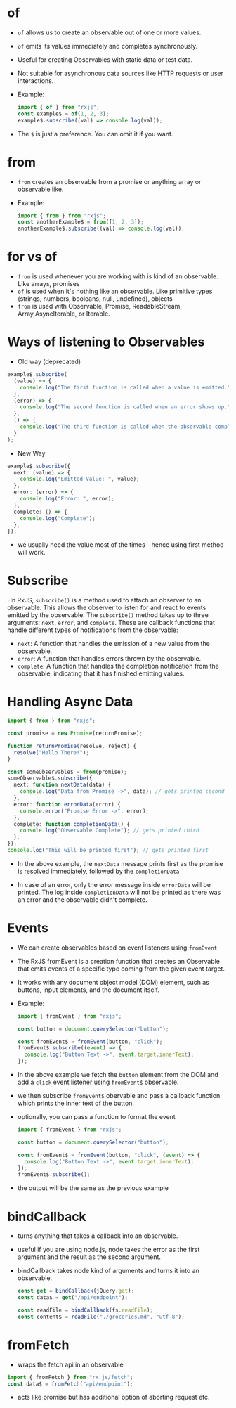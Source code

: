 # of

- `of` allows us to create an observable out of one or more values.
- `of` emits its values immediately and completes synchronously.
- Useful for creating Observables with static data or test data.
- Not suitable for asynchronous data sources like HTTP requests or user interactions.

- Example:

  ```ts
  import { of } from "rxjs";
  const example$ = of(1, 2, 3);
  example$.subscribe((val) => console.log(val));
  ```

- The `$` is just a preference. You can omit it if you want.

# from

- `from` creates an observable from a promise or anything array or observable like.

- Example:

  ```ts
  import { from } from "rxjs";
  const anotherExample$ = from([1, 2, 3]);
  anotherExample$.subscribe((val) => console.log(val));
  ```

# for vs of

- `from` is used whenever you are working with is kind of an observable. Like arrays, promises
- `of` is used when it's nothing like an observable. Like primitive types (strings, numbers, booleans, null, undefined), objects
- `from` is used with Observable, Promise, ReadableStream, Array,AsyncIterable, or Iterable.

# Ways of listening to Observables

- Old way (deprecated)

```ts
example$.subscribe(
  (value) => {
    console.log("The first function is called when a value is emitted.");
  },
  (error) => {
    console.log("The second function is called when an error shows up.");
  },
  () => {
    console.log("The third function is called when the observable completes.");
  }
);
```

- New Way

```ts
example$.subscribe({
  next: (value) => {
    console.log("Emitted Value: ", value);
  },
  error: (error) => {
    console.log("Error: ", error);
  },
  complete: () => {
    console.log("Complete");
  },
});
```

- we usually need the value most of the times - hence using first method will work.

# Subscribe

-In RxJS, `subscribe()` is a method used to attach an observer to an observable. This allows the observer to listen for and react to events emitted by the observable. The `subscribe()` method takes up to three arguments: `next`, `error`, and `complete`. These are callback functions that handle different types of notifications from the observable:

- `next`: A function that handles the emission of a new value from the observable.
- `error`: A function that handles errors thrown by the observable.
- `complete`: A function that handles the completion notification from the observable, indicating that it has finished emitting values.

# Handling Async Data

```ts
import { from } from "rxjs";

const promise = new Promise(returnPromise);

function returnPromise(resolve, reject) {
  resolve("Hello There!");
}

const someObservable$ = from(promise);
someObservable$.subscribe({
  next: function nextData(data) {
    console.log("Data from Promise ->", data); // gets printed second
  },
  error: function errorData(error) {
    console.error("Promise Error ->", error);
  },
  complete: function completionData() {
    console.log("Observable Complete"); // gets printed third
  },
});
console.log("This will be printed first"); // gets printed first
```

- In the above example, the `nextData` message prints first as the promise is resolved immediately, followed by the `completionData`

- In case of an error, only the error message inside `errorData` will be printed. The log inside `completionData` will not be printed as there was an error and the observable didn't complete.

# Events

- We can create observables based on event listeners using `fromEvent`

- The RxJS fromEvent is a creation function that creates an Observable that emits events of a specific type coming from the given event target.

- It works with any document object model (DOM) element, such as buttons, input elements, and the document itself.

- Example:

  ```ts
  import { fromEvent } from "rxjs";

  const button = document.querySelector("button");

  const fromEvent$ = fromEvent(button, "click");
  fromEvent$.subscribe((event) => {
    console.log("Button Text ->", event.target.innerText);
  });
  ```

- In the above example we fetch the `button` element from the DOM and add a `click` event listener using `fromEvent$` observable.

- we then subscribe `fromEvent$` obervable and pass a callback function which prints the inner text of the button.

- optionally, you can pass a function to format the event

  ```ts
  import { fromEvent } from "rxjs";

  const button = document.querySelector("button");

  const fromEvent$ = fromEvent(button, "click", (event) => {
    console.log("Button Text ->", event.target.innerText);
  });
  fromEvent$.subscribe();
  ```

- the output will be the same as the previous example

# bindCallback

- turns anything that takes a callback into an observable.

- useful if you are using node.js, node takes the error as the first argument and the result as the second argument.

- bindCallback takes node kind of arguments and turns it into an observable.

  ```ts
  const get = bindCallback(jQuery.get);
  const data$ = get("/api/endpoint");

  const readFile = bindCallback(fs.readFile);
  const content$ = readFile("./groceries.md", "utf-8");
  ```

# fromFetch

- wraps the fetch api in an observable

```ts
import { fromFetch } from "rx.js/fetch";
const data$ = fromFetch("api/endpoint");
```

- acts like promise but has additional option of aborting request etc.
